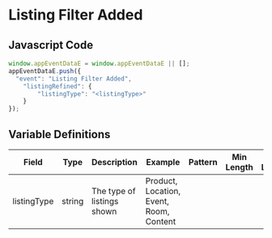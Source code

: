 # Listing Filter Added

### 

## Javascript Code
```js
window.appEventDataE = window.appEventDataE || [];
appEventDataE.push({
  "event": "Listing Filter Added",
    "listingRefined": {
        "listingType": "<listingType>"
    }
});
```

## Variable Definitions

|Field|Type|Description|Example|Pattern|Min Length|Max Length|Minimum|Maximum|Multiple Of|
| --- | --- | --- | --- | --- | --- | --- | --- | --- | --- |
|listingType|string|The type of listings shown|Product, Location, Event, Room, Content|||||||




